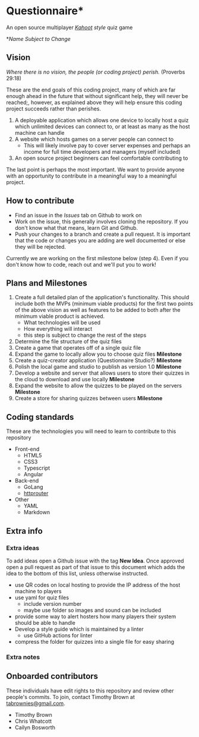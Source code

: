 # Questionnaire*
An open source multiplayer *[Kahoot](https://kahoot.it) style* quiz game

**Name Subject to Change*

## Vision
*Where there is no vision, the people (or coding project) perish.* (Proverbs 29:18)

These are the end goals of this coding project, many of which are far enough ahead in the future that without significant help, they will never be reached;, however, as explained above they will help ensure this coding project succeeds rather than perishes.

1. A deployable application which allows one device to locally host a quiz which unlimited devices can connect to, or at least as many as the host machine can handle
1. A website which hosts games on a server people can connect to
    * This will likely involve pay to cover server expenses and perhaps an income for full time developers and managers (myself included)
1. An open source project beginners can feel comfortable contributing to

The last point is perhaps the most important. We want to provide anyone with an opportunity to contribute in a meaningful way to a meaningful project. 

## How to contribute
- Find an issue in the *Issues* tab on Github to work on
- Work on the issue, this generally involves cloning the repository. If you don't know what that means, learn Git and Github.
- Push your changes to a branch and create a pull request. It is important that the code or changes you are adding are well documented or else they will be rejected.

Currently we are working on the first milestone below (step 4). Even if you don't know how to code, reach out and we'll put you to work!

## Plans and Milestones
1. Create a full detailed plan of the application's functionality. This should include both the MVPs (minimum viable products) for the first two points of the above vision as well as features to be added to both after the minimum viable product is achieved.
    * What technologies will be used
    * How everything will interact
    * this step is subject to change the rest of the steps
1. Determine the file structure of the quiz files
1. Create a game that operates off of a single quiz file
1. Expand the game to locally allow you to choose quiz files **Milestone**
1. Create a quiz-creator application (Questionnaire Studio?) **Milestone**
1. Polish the local game and studio to publish as version 1.0 **Milestone**
1. Develop a website and server that allows users to store their quizzes in the cloud to download and use locally **Milestone**
1. Expand the website to allow the quizzes to be played on the servers **Milestone**
1. Create a store for sharing quizzes between users **Milestone**

## Coding standards
These are the technologies you will need to learn to contribute to this repository
* Front-end
    * HTML5
    * CSS3
    * Typescript
    * Angular
* Back-end
    * GoLang
    * [httprouter](https://github.com/julienschmidt/httprouter)
* Other
    * YAML
    * Markdown

## Extra info
### Extra ideas
To add ideas open a Github issue with the tag **New Idea**. Once approved open a pull request as part of that issue to this document which adds the idea to the bottom of this list, unless otherwise instructed.
* use QR codes on local hosting to provide the IP address of the host machine to players
* use yaml for quiz files
    * include version number
    * maybe use folder so images and sound can be included
* provide some way to alert hosters how many players their system should be able to handle
* Develop a style guide which is maintained by a linter
    * use GitHub actions for linter
* compress the folder for quizzes into a single file for easy sharing

### Extra notes

## Onboarded contributors
These individuals have edit rights to this repository and review other people's commits. To join, contact Timothy Brown at [tabrownies@gmail.com](mailto:tabrownies@gmail.com).
* Timothy Brown
* Chris Whatcott
* Cailyn Bosworth

